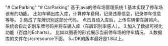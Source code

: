 "# CarParking" 
"# CarParking" 
基于java的停车场管理系统
1.基本实现了停车场该有的功能。
	比如车辆出库入库，计算停车费用，记录违章信息，记录停车信息等等。
2.集成了车牌识别这部分代码。
	点击自动入库后，上传车辆带车牌照片。系统会自动识别车牌号码并将车辆入库（车牌识别率感人）。
3.加入了数据可视化功能（百度的Echarts）。
	比如以图表的形式展示当前停车场的停车情况。
4.数据库的文件在src/resource下面。
5.JDK的版本最好是1.8以上。